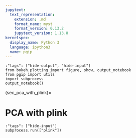 ```yaml
---
jupytext:
  text_representation:
    extension: .md
    format_name: myst
    format_version: 0.13.2
    jupytext_version: 1.13.8
kernelspec:
  display_name: Python 3
  language: ipython3
  name: pgip
---
```



```{code-cell} pgip
:"tags": ["hide-output", "hide-input"]
from bokeh.plotting import figure, show, output_notebook
from pgip import utils
import subprocess
output_notebook()
```


(sec_pca_with_plink)=

# PCA with plink

```{code-cell} pgip
:"tags": ["hide-input"]
subprocess.run(["plink"])
```


